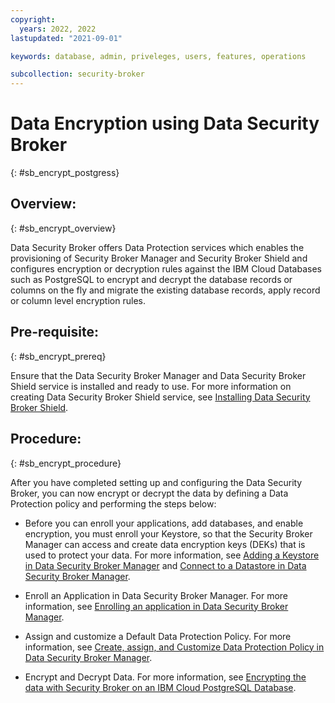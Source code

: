 ```yaml
---
copyright:
  years: 2022, 2022
lastupdated: "2021-09-01"

keywords: database, admin, priveleges, users, features, operations

subcollection: security-broker
---
```


# Data Encryption using Data Security Broker
{: #sb_encrypt_postgress}

## Overview:
{: #sb_encrypt_overview}

Data Security Broker offers Data Protection services which enables the
provisioning of Security Broker Manager and Security Broker Shield and
configures encryption or decryption rules against the IBM Cloud
Databases such as PostgreSQL to encrypt and decrypt the database records
or columns on the fly and migrate the existing database records,
apply record or column level encryption rules.

## Pre-requisite:
{: #sb_encrypt_prereq}

Ensure that the Data Security Broker Manager and Data Security Broker
Shield service is installed and ready to use. For more information on
creating Data Security Broker Shield service, see [Installing Data Security Broker Shield](/docs/security-broker/install?topic=sb_install_com). 
 
## Procedure:
{: #sb_encrypt_procedure}

After you have completed setting up and configuring the Data Security
Broker, you can now encrypt or decrypt the data by defining a Data
Protection policy and performing the steps below:

-   Before you can enroll your applications, add databases, and enable
    encryption, you must enroll your Keystore, so that the Security
    Broker Manager can access and create data encryption keys (DEKs)
    that is used to protect your data. For more information, see [Adding a Keystore in Data Security Broker Manager](/docs/security-broker/tutorials?topic=sb_encrypt_data#step2) and [Connect to a Datastore in Data Security Broker Manager](/docs/security-broker/tutorials?topic=sb_encrypt_data#step3).

-   Enroll an Application in Data Security Broker Manager. For more
    information, see [Enrolling an application in Data Security Broker Manager](/docs/security-broker/tutorials?topic=sb_enroll_app).

-   Assign and customize a Default Data Protection Policy. For more
    information, see [Create, assign, and Customize Data Protection Policy in Data Security Broker Manager](/docs/security-broker/tutorials?topic=sb_data_policy).

-   Encrypt and Decrypt Data. For more information, see [Encrypting the data with Security Broker on an IBM Cloud PostgreSQL Database](/docs/security-broker/tutorials?topic=sb_encrypt_data).
